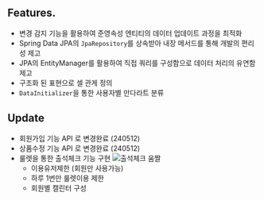 ## Features.

- 변경 감지 기능을 활용하여 준영속성 엔티티의 데이터 업데이트 과정을 최적화
- Spring Data JPA의 `JpaRepository`를 상속받아 내장 메서드를 통해 개발의 편리성 제고
- JPA의 EntityManager를 활용하여 직접 쿼리를 구성함으로 데이터 처리의 유연함 제고
- 구조화 된 표현으로 셀 관게 정의
- `DataInitializer`을 통한 사용자별 만다라트 분류

## Update
- 회원가입 기능 API 로 변경완료 (240512)
- 상품수정 기능 API 로 변경완료 (240512)
- 룰렛을 통한 출석체크 기능 구현
![출석체크 움짤](https://github.com/oh-byung-rock/project4-springboot/assets/136219126/62bbd8e3-f41c-44f1-8da6-82b02ba701f0)
  - 이용유저제한 (회원만 사용가능)
  - 하루 1번만 룰렛이용 제한
  - 회원별 캘린터 구성
 
